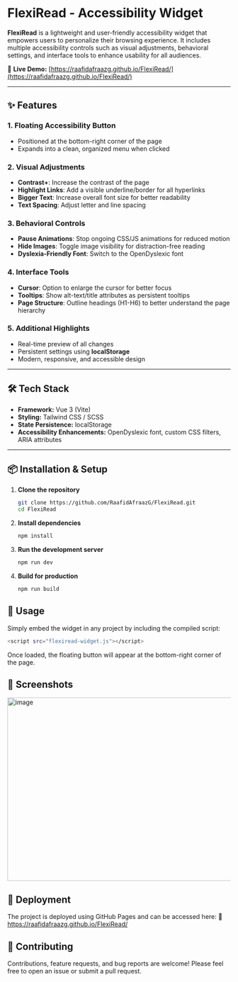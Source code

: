 # FlexiRead - Accessibility Widget

**FlexiRead** is a lightweight and user-friendly accessibility widget that empowers users to personalize their browsing experience. It includes multiple accessibility controls such as visual adjustments, behavioral settings, and interface tools to enhance usability for all audiences.

🔗 **Live Demo:** [https://raafidafraazg.github.io/FlexiRead/](https://raafidafraazg.github.io/FlexiRead/)

---

## ✨ Features

### 1. Floating Accessibility Button  
- Positioned at the bottom-right corner of the page  
- Expands into a clean, organized menu when clicked  

### 2. Visual Adjustments  
- **Contrast+**: Increase the contrast of the page  
- **Highlight Links**: Add a visible underline/border for all hyperlinks  
- **Bigger Text**: Increase overall font size for better readability  
- **Text Spacing**: Adjust letter and line spacing  

### 3. Behavioral Controls  
- **Pause Animations**: Stop ongoing CSS/JS animations for reduced motion  
- **Hide Images**: Toggle image visibility for distraction-free reading  
- **Dyslexia-Friendly Font**: Switch to the OpenDyslexic font  

### 4. Interface Tools  
- **Cursor**: Option to enlarge the cursor for better focus  
- **Tooltips**: Show alt-text/title attributes as persistent tooltips  
- **Page Structure**: Outline headings (H1-H6) to better understand the page hierarchy  

### 5. Additional Highlights  
- Real-time preview of all changes  
- Persistent settings using **localStorage**  
- Modern, responsive, and accessible design  

---

## 🛠️ Tech Stack

- **Framework:** Vue 3 (Vite)
- **Styling:** Tailwind CSS / SCSS  
- **State Persistence:** localStorage  
- **Accessibility Enhancements:** OpenDyslexic font, custom CSS filters, ARIA attributes  

---

## 📦 Installation & Setup

1. **Clone the repository**
   ```bash
   git clone https://github.com/RaafidAfraazG/FlexiRead.git
   cd FlexiRead

2. **Install dependencies**
   ```bash
   npm install

3. **Run the development server**
   ```bash
   npm run dev

4. **Build for production**
   ```bash
   npm run build

## 🧩 Usage
Simply embed the widget in any project by including the compiled script:

  ```bash
  <script src="flexiread-widget.js"></script>
```
Once loaded, the floating button will appear at the bottom-right corner of the page.

## 📸 Screenshots

<img width="960" height="414" alt="image" src="https://github.com/user-attachments/assets/817af933-ace8-4552-a68d-61073304ab94" />

## 🚀 Deployment

The project is deployed using GitHub Pages and can be accessed here:
   🔗 https://raafidafraazg.github.io/FlexiRead/

## 🤝 Contributing

Contributions, feature requests, and bug reports are welcome! Please feel free to open an issue or submit a pull request.





